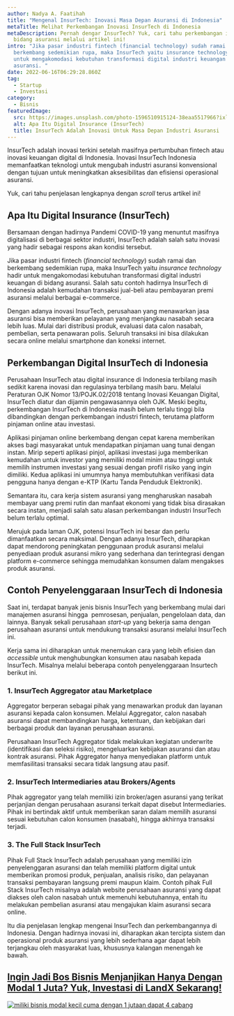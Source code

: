 ```yaml
---
author: Nadya A. Faatihah
title: "Mengenal InsurTech: Inovasi Masa Depan Asuransi di Indonesia"
metaTitle: Melihat Perkembangan Inovasi InsurTech di Indonesia
metaDescription: Pernah dengar InsurTech? Yuk, cari tahu perkembangan inovasi di
  bidang asuransi melalui artikel ini!
intro: "Jika pasar industri fintech (financial technology) sudah ramai dan
  berkembang sedemikian rupa, maka InsurTech yaitu insurance technology hadir
  untuk mengakomodasi kebutuhan transformasi digital industri keuangan di bidang
  asuransi. "
date: 2022-06-16T06:29:28.860Z
tag:
  - Startup
  - Investasi
category:
  - Bisnis
featuredImage:
  src: https://images.unsplash.com/photo-1596510915124-38eaa5517966?ixlib=rb-1.2.1&ixid=MnwxMjA3fDB8MHxwaG90by1wYWdlfHx8fGVufDB8fHx8&auto=format&fit=crop&w=870&q=80
  alt: Apa Itu Digital Insurance (InsurTech)
  title: InsurTech Adalah Inovasi Untuk Masa Depan Industri Asuransi
---
```

<!--StartFragment-->

InsurTech adalah inovasi terkini setelah masifnya pertumbuhan fintech atau inovasi keuangan digital di Indonesia. Inovasi InsurTech Indonesia memanfaatkan teknologi untuk mengubah industri asuransi konvensional dengan tujuan untuk meningkatkan aksesibilitas dan efisiensi operasional asuransi.

Yuk, cari tahu penjelasan lengkapnya dengan *scroll* terus artikel ini!

## Apa Itu Digital Insurance (InsurTech)

Bersamaan dengan hadirnya Pandemi COVID-19 yang menuntut masifnya digitalisasi di berbagai sektor industri, InsurTech adalah salah satu inovasi yang hadir sebagai respons akan kondisi tersebut. 

Jika pasar industri fintech (*financial technology*) sudah ramai dan berkembang sedemikian rupa, maka InsurTech yaitu *insurance technology* hadir untuk mengakomodasi kebutuhan transformasi digital industri keuangan di bidang asuransi. Salah satu contoh hadirnya InsurTech di Indonesia adalah kemudahan transaksi jual-beli atau pembayaran premi asuransi melalui berbagai e-commerce. 

Dengan adanya inovasi InsurTech, perusahaan yang menawarkan jasa asuransi bisa memberikan pelayanan yang menjangkau nasabah secara lebih luas. Mulai dari distribusi produk, evaluasi data calon nasabah, pembelian, serta penawaran polis. Seluruh transaksi ini bisa dilakukan secara online melalui smartphone dan koneksi internet.

## Perkembangan Digital InsurTech di Indonesia

Perusahaan InsurTech atau digital insurance di Indonesia terbilang masih sedikit karena inovasi dan regulasinya terbilang masih baru. Melalui Peraturan OJK Nomor 13/POJK.02/2018 tentang Inovasi Keuangan Digital, InsurTech diatur dan dijamin pengawasannya oleh OJK. Meski begitu, perkembangan InsurTech di Indonesia masih belum terlalu tinggi bila dibandingkan dengan perkembangan industri fintech, terutama platform pinjaman online atau investasi. 

Aplikasi pinjaman online berkembang dengan cepat karena memberikan akses bagi masyarakat untuk mendapatkan pinjaman uang tunai dengan instan. Mirip seperti aplikasi pinjol, aplikasi investasi juga memberikan kemudahan untuk investor yang memiliki modal minim atau tinggi untuk memilih instrumen investasi yang sesuai dengan profil risiko yang ingin dimiliki. Kedua aplikasi ini umumnya hanya membutuhkan verifikasi data pengguna hanya dengan e-KTP (Kartu Tanda Penduduk Elektronik).

Semantara itu, cara kerja sistem asuransi yang mengharuskan nasabah membayar uang premi rutin dan manfaat ekonomi yang tidak bisa dirasakan secara instan, menjadi salah satu alasan perkembangan industri InsurTech belum terlalu optimal. 

Merujuk pada laman OJK, potensi InsurTech ini besar dan perlu dimanfaatkan secara maksimal. Dengan adanya InsurTech, diharapkan dapat mendorong peningkatan penggunaan produk asuransi melalui penyediaan produk asuransi mikro yang sederhana dan terintegrasi dengan platform e-commerce sehingga memudahkan konsumen dalam mengakses produk asuransi.

## Contoh Penyelenggaraan InsurTech di Indonesia

Saat ini, terdapat banyak jenis bisnis InsurTech yang berkembang mulai dari manajemen asuransi hingga  pemrosesan, penjualan, pengelolaan data, dan lainnya. Banyak sekali perusahaan *start-up* yang bekerja sama dengan perusahaan asuransi untuk mendukung transaksi asuransi melalui InsurTech ini. 

Kerja sama ini diharapkan untuk menemukan cara yang lebih efisien dan *accessible* untuk menghubungkan konsumen atau nasabah kepada InsurTech. Misalnya melalui beberapa contoh penyelenggaraan Insurtech berikut ini.

### 1. InsurTech Aggregator atau Marketplace

Aggregator berperan sebagai pihak yang menawarkan produk dan layanan asuransi kepada calon konsumen. Melalui Aggregator, calon nasabah asuransi dapat membandingkan harga, ketentuan, dan kebijakan dari berbagai produk dan layanan perusahaan asuransi. 

Perusahaan InsurTech Aggregator tidak melakukan kegiatan underwrite (identifikasi dan seleksi risiko), mengeluarkan kebijakan asuransi dan atau kontrak asuransi. Pihak Aggregator hanya menyediakan platform untuk memfasilitasi transaksi secara tidak langsung atau pasif. 

### 2. InsurTech Intermediaries atau Brokers/Agents

Pihak aggregator yang telah memiliki izin broker/agen asuransi yang terikat perjanjian dengan perusahaan asuransi terkait dapat disebut Intermediaries. Pihak ini bertindak aktif untuk memberikan saran dalam memilih asuransi sesuai kebutuhan calon konsumen (nasabah), hingga akhirnya transaksi terjadi.

### 3. The Full Stack InsurTech

Pihak Full Stack InsurTech adalah perusahaan yang memiliki izin penyelenggaran asuransi dan telah memiliki platform digital untuk memberikan promosi produk, penjualan, analisis risiko, dan pelayanan transaksi pembayaran langsung premi maupun klaim. Contoh pihak Full Stack InsurTech misalnya adalah website perusahaan asuransi yang dapat diakses oleh calon nasabah untuk memenuhi kebutuhannya, entah itu melakukan pembelian asuransi atau mengajukan klaim asuransi secara online.

Itu dia penjelasan lengkap mengenai InsurTech dan perkembangannya di Indonesia. Dengan hadirnya inovasi ini, diharapkan akan tercipta sistem dan operasional produk asuransi yang lebih sederhana agar dapat lebih terjangkau oleh masyarakat luas, khususnya kalangan menengah ke bawah. 

## [Ingin Jadi Bos Bisnis Menjanjikan Hanya Dengan Modal 1 Juta? Yuk, Investasi di LandX Sekarang!](https://landx.id/project/?utm_source=Blog&utm_medium=organic+keyword&utm_campaign=blog&utm_id=Blog)

[![miliki bisnis modal kecil cuma dengan 1 jutaan dapat 4 cabang ](https://accountgram-production.sfo2.cdn.digitaloceanspaces.com/landx_ghost/2021/11/jadi-owner-bisnis-hanya-1-jutaan-dengan-cuan-yang-sangat-menjanjikan.png)](https://landx.id/project/?utm_source=Blog&utm_medium=organic+keyword&utm_campaign=blog&utm_id=Blog)

<!--EndFragment-->